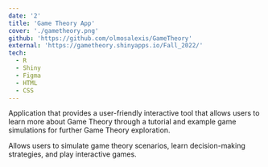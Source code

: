 ```yaml
---
date: '2'
title: 'Game Theory App'
cover: './gametheory.png'
github: 'https://github.com/olmosalexis/GameTheory'
external: 'https://gametheory.shinyapps.io/Fall_2022/'
tech:
  - R
  - Shiny
  - Figma
  - HTML
  - CSS
---
```

Application that provides a user-friendly interactive tool that allows users to learn more about Game Theory through a tutorial and example game simulations for further Game Theory exploration.

Allows users to simulate game theory scenarios, learn decision-making strategies, and play interactive games.